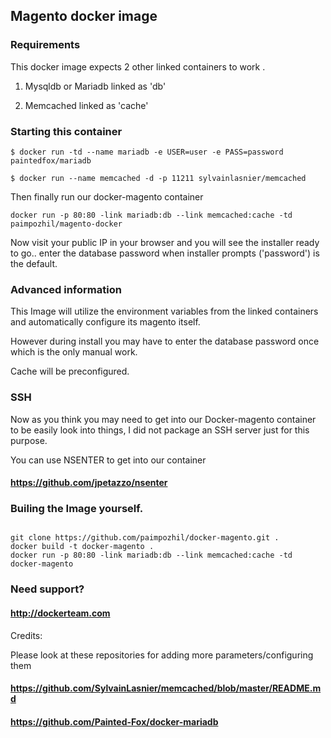 ## Magento docker image 

### Requirements
This docker image expects 2 other linked containers to work .

1. Mysqldb or Mariadb linked as 'db'

2. Memcached linked as 'cache'

### Starting this container

```
$ docker run -td --name mariadb -e USER=user -e PASS=password  paintedfox/mariadb
```

```
$ docker run --name memcached -d -p 11211 sylvainlasnier/memcached
```

Then finally run our docker-magento container

```
docker run -p 80:80 -link mariadb:db --link memcached:cache -td paimpozhil/magento-docker
```

Now visit your public IP in your browser and you will see the installer ready to go.. enter the database password when installer prompts ('password') is the default. 


### Advanced information 

This Image will utilize the environment variables from the linked containers and automatically configure its magento itself.

However during install you may have to enter the database password once which is the only manual work.

Cache will be preconfigured.


### SSH 

Now as you think you may need to get into our Docker-magento container to be easily look into things, I did not package an SSH server just for this purpose.

You can use NSENTER to get into our container
#### https://github.com/jpetazzo/nsenter 


### Builing the Image yourself.

```

git clone https://github.com/paimpozhil/docker-magento.git .
docker build -t docker-magento .
docker run -p 80:80 -link mariadb:db --link memcached:cache -td docker-magento 
```

### Need support?

#### http://dockerteam.com


Credits:

Please look at these repositories  for adding more parameters/configuring them 

#### https://github.com/SylvainLasnier/memcached/blob/master/README.md

#### https://github.com/Painted-Fox/docker-mariadb


